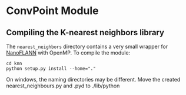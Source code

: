 # ConvPoint Module

## Compiling the K-nearest neighbors library

The ```nearest_neighbors``` directory contains a very small wrapper for [NanoFLANN](https://github.com/jlblancoc/nanoflann) with OpenMP.
To compile the module:

```
cd knn
python setup.py install --home="."
```

On windows, the naming directories may be different. Move the created nearest_neighbours.py and .pyd to ./lib/python


